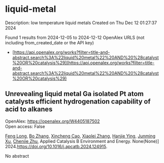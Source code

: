 # liquid-metal
Description: low temperature liquid metals
Created on Thu Dec 12 01:27:37 2024

Found 1 results from 2024-12-05 to 2024-12-12
OpenAlex URLS (not including from_created_date or the API key)
- [https://api.openalex.org/works?filter=title-and-abstract.search%3A%22liquid%20metal%22%20AND%20%28catalyst%20OR%20catalysis%29](https://api.openalex.org/works?filter=title-and-abstract.search%3A%22liquid%20metal%22%20AND%20%28catalyst%20OR%20catalysis%29)

## Unrevealing liquid metal Ga isolated Pt atom catalysts efficient hydrogenation capability of acid to alkanes   

OpenAlex: https://openalex.org/W4405187502    
Open access: False
    
[Feng Long](https://openalex.org/A5101452132), [Bo Zhang](https://openalex.org/A5100335286), [Xincheng Cao](https://openalex.org/A5025172472), [Xiaolei Zhang](https://openalex.org/A5072689275), [Hanjie Ying](https://openalex.org/A5100689402), [Junming Xu](https://openalex.org/A5066253646), [Chenjie Zhu](https://openalex.org/A5072083090), Applied Catalysis B Environment and Energy. None(None)] 2024.https://doi.org/10.1016/j.apcatb.2024.124915.
    
No abstract    

    
